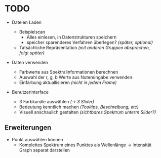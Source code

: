 # TODO

- Dateien Laden
  - Beispielscan
	- Alles einlesen, in Datenstrukturen speichern
	- speicher sparenderes Verfahren überlegen? _(später, optional)_
  - Tatsächliche Repräsentation _(mit anderen Gruppen absprechen, folgt später)_

- Daten verwenden
  - Farbwerte aus Spektralinformationen berechnen
  - Auswahl der r, g, b Werte aus Nutereingabe verwenden
  - Einfärbung aktuallisieren _(nicht in jedem Frame)_

- Benutzerinterface
  - 3 Farbkanäle auswählen _(-> 3 Slider)_
  - Bedeutung kenntlich machen _(Tooltips, Beschreibung, etc)_
  - Visuell anschaulich gestalten _(sichtbares Spektrum unterm Slider?)_

## Erweiterungen
- Punkt auswählen können
  - Komplettes Spektrum eines Punktes als Wellenlänge -> Intensität Graph separat darstellen
